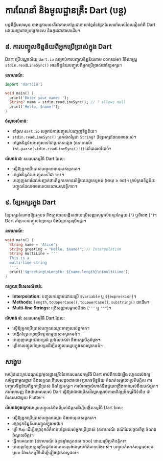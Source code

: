 # ការណែនាំ និងមូលដ្ឋានគ្រឹះ Dart (បន្ត)

បន្តពីខ្លឹមសារមុន ខាងក្រោមនេះគឺជាការបកប្រែជាភាសាខ្មែរនៃផ្នែកដែលនៅសល់នៃមេរៀនអំពី Dart ដោយរក្សាពាក្យបច្ចេកទេស និងកូដជាភាសាដើម។

## ៨. ការបញ្ចូលទិន្នន័យពីអ្នកប្រើប្រាស់ក្នុង Dart

Dart ប្រើបណ្ណាល័យ `dart:io` សម្រាប់ការបញ្ចូលទិន្នន័យតាម console។ វិធីសាស្ត្រ `stdin.readLineSync()` អានទិន្នន័យបញ្ចូលពីអ្នកប្រើប្រាស់ជាខ្សែអក្សរ។

**ឧទាហរណ៍:**
```dart
import 'dart:io';

void main() {
  print('Enter your name: ');
  String? name = stdin.readLineSync(); // ? allows null
  print('Hello, $name!');
}
```

**ចំណុចសំខាន់:**
- នាំចូល `dart:io` សម្រាប់ការបញ្ចូល/បញ្ចេញទិន្នន័យ។
- `stdin.readLineSync()` ប្រគល់តម្លៃជា `String?` (ខ្សែអក្សរដែលអាចទទេ)។
- បម្លែងទិន្នន័យបញ្ចូលទៅជាប្រភេទផ្សេង (ឧទាហរណ៍ `int.parse(stdin.readLineSync()!)`) នៅពេលចាំបាច់។

**លំហាត់ ៨:**
សរសេរកម្មវិធី Dart ដែល:
- ស្នើឱ្យអ្នកប្រើប្រាស់បញ្ចូលអាយុរបស់ពួកគេ។
- បម្លែងទិន្នន័យបញ្ចូលទៅជា `int`។
- បញ្ចេញសារដែលបញ្ជាក់ថាតើពួកគេមានសិទ្ធិបោះឆ្នោតឬអត់ (អាយុ ≥ ១៨)។
គ្រប់គ្រងទិន្នន័យបញ្ចូលដែលអាចទទេបានដោយសុវត្ថិភាព។

## ៩. ខ្សែអក្សរក្នុង Dart

ខ្សែអក្សរតំណាងឱ្យអត្ថបទ និងត្រូវបានបង្កើតដោយប្រើសញ្ញាសម្គាល់អក្សរតែមួយ (`'`) ឬពីរដង (`"`)។ Dart គាំទ្រការបញ្ចូលខ្សែអក្សរ និងខ្សែអក្សរច្រើនជួរ។

**ឧទាហរណ៍:**
```dart
void main() {
  String name = 'Alice';
  String greeting = "Hello, $name!"; // Interpolation
  String multiLine = '''
  This is a
  multi-line string
  ''';
  print('$greeting\nLength: ${name.length}\n$multiLine');
}
```

**លក្ខណៈពិសេសសំខាន់:**
- **Interpolation:** បញ្ចូលកន្សោមដោយប្រើ `$variable` ឬ `${expression}`។
- **Methods:** `length`, `toUpperCase()`, `toLowerCase()`, `substring()` ជាដើម។
- **Multi-line Strings:** ប្រើសញ្ញាសម្គាល់បីដង (`'''` ឬ `"""`)។

**លំហាត់ ៩:**
សរសេរកម្មវិធី Dart ដែល:
- ស្នើឱ្យអ្នកប្រើប្រាស់បញ្ចូលឈ្មោះពេញរបស់ពួកគេ។
- បង្កើតខ្សែអក្សរច្រើនជួរជាមួយសារស្វាគមន៍។
- បញ្ចេញឈ្មោះជាអក្សរធំ ប្រវែងរបស់វា និងអក្សរបីតួដំបូង។
- ប្រើការបញ្ចូលខ្សែអក្សរដើម្បីបញ្ចូលឈ្មោះក្នុងសារស្វាគមន៍។

## សង្ខេប

មេរៀននេះគ្របដណ្តប់នូវមូលដ្ឋានគ្រឹះនៃការសរសេរកម្មវិធី Dart ចាប់ពីការដំឡើង រហូតដល់វាក្យសម្ព័ន្ធជាមូលដ្ឋាន និងលក្ខណៈពិសេសដូចជាអថេរ ប្រភេទទិន្នន័យ កំណត់សម្គាល់ ប្រតិបត្តិករ ការបញ្ចូលទិន្នន័យពីអ្នកប្រើប្រាស់ និងខ្សែអក្សរ។ ការបំពេញលំហាត់នឹងជួយពង្រឹងការយល់ដឹងរបស់អ្នក។ ភាពសាមញ្ញ និងថាមពលរបស់ Dart ធ្វើឱ្យវាជាជម្រើសដ៏ល្អសម្រាប់ការអភិវឌ្ឍន៍កម្មវិធីទំនើប ជាពិសេសជាមួយ Flutter។

**លំហាត់ចុងក្រោយ:**
រួមបញ្ចូលគំនិតពីគ្រប់ជំពូកដើម្បីបង្កើតកម្មវិធី Dart ដែល:
- ស្នើឱ្យអ្នកប្រើប្រាស់បញ្ចូលឈ្មោះ និងអាយុរបស់ពួកគេ។
- រក្សាទុកទិន្នន័យបញ្ចូលក្នុងអថេរ។
- ប្រើ `Map` ដើម្បីរក្សាទុកព័ត៌មានបន្ថែមរបស់អ្នកប្រើប្រាស់ (ឧទាហរណ៍ ពណ៌ដែលចូលចិត្ត ចំណង់ចំណូលចិត្ត)។
- ធ្វើការគណនា (ឧទាហរណ៍ ចំនួនឆ្នាំរហូតដល់ ១០០) ដោយប្រើប្រតិបត្តិករ។
- បញ្ចេញខ្សែអក្សរច្រើនជួរដែលមានទម្រង់ជាមួយព័ត៌មានទាំងអស់។
បញ្ចូលកំណត់សម្គាល់សមស្រប និងរត់កម្មវិធីដើម្បីផ្ទៀងផ្ទាត់លទ្ធផល។